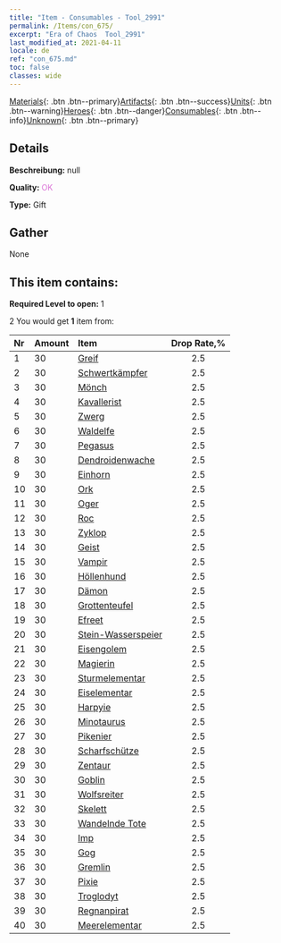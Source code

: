 ```yaml
---
title: "Item - Consumables - Tool_2991"
permalink: /Items/con_675/
excerpt: "Era of Chaos  Tool_2991"
last_modified_at: 2021-04-11
locale: de
ref: "con_675.md"
toc: false
classes: wide
---
```

 [Materials](/de/Items/){: .btn .btn--primary}[Artifacts](/de/Items/Artifacts/){: .btn .btn--success}[Units](/de/Items/Units/){: .btn .btn--warning}[Heroes](/de/Items/Heroes/){: .btn .btn--danger}[Consumables](/de/Items/Consumables/){: .btn .btn--info}[Unknown](/de/Items/Unknown/){: .btn .btn--primary}

## Details
 **Beschreibung:** null

 **Quality:** <span style="color: #DA70D6">OK</span>

 **Type:** Gift

## Gather

  None

## This item contains:

 **Required Level to open:** 1

 2 You would get **1** item  from:

  | Nr | Amount |     Item    | Drop Rate,% |
  |:---|:-------|:------------|:---------:|
  | 1 | 30 | [Greif](/de/Items/unt_192/) | 2.5 | 
  | 2 | 30 | [Schwertkämpfer](/de/Items/unt_193/) | 2.5 | 
  | 3 | 30 | [Mönch](/de/Items/unt_194/) | 2.5 | 
  | 4 | 30 | [Kavallerist](/de/Items/unt_195/) | 2.5 | 
  | 5 | 30 | [Zwerg](/de/Items/unt_200/) | 2.5 | 
  | 6 | 30 | [Waldelfe](/de/Items/unt_201/) | 2.5 | 
  | 7 | 30 | [Pegasus](/de/Items/unt_202/) | 2.5 | 
  | 8 | 30 | [Dendroidenwache](/de/Items/unt_203/) | 2.5 | 
  | 9 | 30 | [Einhorn](/de/Items/unt_204/) | 2.5 | 
  | 10 | 30 | [Ork](/de/Items/unt_219/) | 2.5 | 
  | 11 | 30 | [Oger](/de/Items/unt_220/) | 2.5 | 
  | 12 | 30 | [Roc](/de/Items/unt_221/) | 2.5 | 
  | 13 | 30 | [Zyklop](/de/Items/unt_222/) | 2.5 | 
  | 14 | 30 | [Geist](/de/Items/unt_210/) | 2.5 | 
  | 15 | 30 | [Vampir](/de/Items/unt_211/) | 2.5 | 
  | 16 | 30 | [Höllenhund](/de/Items/unt_228/) | 2.5 | 
  | 17 | 30 | [Dämon](/de/Items/unt_229/) | 2.5 | 
  | 18 | 30 | [Grottenteufel](/de/Items/unt_230/) | 2.5 | 
  | 19 | 30 | [Efreet](/de/Items/unt_231/) | 2.5 | 
  | 20 | 30 | [Stein-Wasserspeier](/de/Items/unt_236/) | 2.5 | 
  | 21 | 30 | [Eisengolem](/de/Items/unt_237/) | 2.5 | 
  | 22 | 30 | [Magierin](/de/Items/unt_238/) | 2.5 | 
  | 23 | 30 | [Sturmelementar](/de/Items/unt_263/) | 2.5 | 
  | 24 | 30 | [Eiselementar](/de/Items/unt_264/) | 2.5 | 
  | 25 | 30 | [Harpyie](/de/Items/unt_245/) | 2.5 | 
  | 26 | 30 | [Minotaurus](/de/Items/unt_248/) | 2.5 | 
  | 27 | 30 | [Pikenier](/de/Items/unt_190/) | 2.5 | 
  | 28 | 30 | [Scharfschütze](/de/Items/unt_191/) | 2.5 | 
  | 29 | 30 | [Zentaur](/de/Items/unt_199/) | 2.5 | 
  | 30 | 30 | [Goblin](/de/Items/unt_217/) | 2.5 | 
  | 31 | 30 | [Wolfsreiter](/de/Items/unt_218/) | 2.5 | 
  | 32 | 30 | [Skelett](/de/Items/unt_208/) | 2.5 | 
  | 33 | 30 | [Wandelnde Tote](/de/Items/unt_209/) | 2.5 | 
  | 34 | 30 | [Imp](/de/Items/unt_226/) | 2.5 | 
  | 35 | 30 | [Gog](/de/Items/unt_227/) | 2.5 | 
  | 36 | 30 | [Gremlin](/de/Items/unt_235/) | 2.5 | 
  | 37 | 30 | [Pixie](/de/Items/unt_262/) | 2.5 | 
  | 38 | 30 | [Troglodyt](/de/Items/unt_244/) | 2.5 | 
  | 39 | 30 | [Regnanpirat](/de/Items/unt_273/) | 2.5 | 
  | 40 | 30 | [Meerelementar](/de/Items/unt_275/) | 2.5 | 
